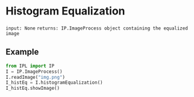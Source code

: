 # Histogram Equalization
 `input: None`
`returns: IP.ImageProcess object containing the equalized image`
## Example
``` python
from IPL import IP
I = IP.ImageProcess()
I.readImage("img.png")
I_histEq = I.histogramEqualization()
I_histEq.showImage()
```
